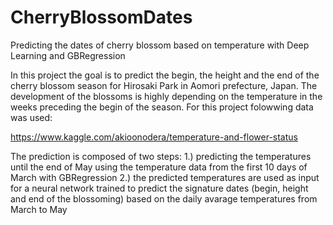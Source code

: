 # CherryBlossomDates
Predicting the dates of cherry blossom based on temperature with Deep Learning and GBRegression

In this project the goal is to predict the begin, the height and the end of the cherry blossom season for Hirosaki Park in Aomori prefecture, Japan. 
The development of the blossoms is highly depending on the temperature in the weeks preceding the begin of the season. For this project folowwing data was used:

https://www.kaggle.com/akioonodera/temperature-and-flower-status

The prediction is composed of two steps:
1.) predicting the temperatures until the end of May using the temperature data from the first 10 days of March with GBRegression
2.) the predicted temperatures are used as input for a neural network trained to predict the signature dates (begin, height and end of the blossoming)
 based on the daily avarage temperatures from March to May
